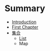 # Summary

* [Introduction](README.md)
* [First Chapter](chapter1.md)
* [集合](ji-he.md)
  * [List](ji-he/list.md)
  * Map


